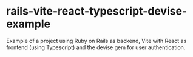 # rails-vite-react-typescript-devise-example
Example of a project using Ruby on Rails as backend, Vite with React as frontend (using Typescript) and the devise gem for user authentication.
